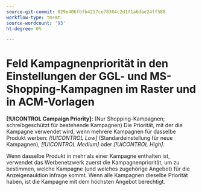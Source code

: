 ```yaml
---
source-git-commit: 029e406fbfb4217ce78364c2d1f1a6dae24ff588
workflow-type: tm+mt
source-wordcount: '93'
ht-degree: 0%

---
```

# Feld Kampagnenpriorität in den Einstellungen der GGL- und MS-Shopping-Kampagnen im Raster und in ACM-Vorlagen

**[!UICONTROL Campaign Priority]:** (Nur Shopping-Kampagnen; schreibgeschützt für bestehende Kampagnen) Die Priorität, mit der die Kampagne verwendet wird, wenn mehrere Kampagnen für dasselbe Produkt werben: *[!UICONTROL Low]* (Standardeinstellung für neue Kampagnen), *[!UICONTROL Medium]* oder *[!UICONTROL High]*.

Wenn dasselbe Produkt in mehr als einer Kampagne enthalten ist, verwendet das Werbenetzwerk zuerst die Kampagnenpriorität, um zu bestimmen, welche Kampagne (und welches zugehörige Angebot) für die Anzeigenauktion infrage kommt. Wenn alle Kampagnen dieselbe Priorität haben, ist die Kampagne mit dem höchsten Angebot berechtigt.
